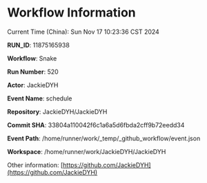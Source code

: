# Workflow Information

Current Time (China): Sun Nov 17 10:23:36 CST 2024  

**RUN_ID**: 11875165938  

**Workflow**: Snake  

**Run Number**: 520  

**Actor**: JackieDYH  

**Event Name**: schedule  

**Repository**: JackieDYH/JackieDYH  

**Commit SHA**: 33804a110042f6c1a6a5d6fbda2cff9b72eedd34  

**Event Path**: /home/runner/work/_temp/_github_workflow/event.json  

**Workspace**: /home/runner/work/JackieDYH/JackieDYH  

Other information: [https://github.com/JackieDYH](https://github.com/JackieDYH)
